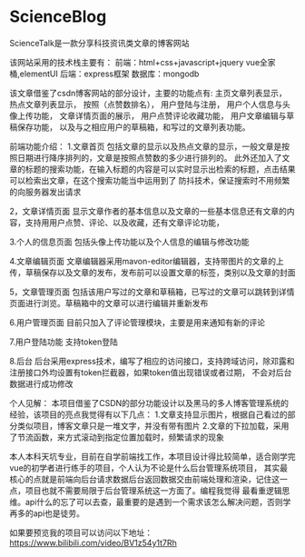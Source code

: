 # ScienceBlog
ScienceTalk是一款分享科技资讯类文章的博客网站

该网站采用的技术栈主要有：
前端：html+css+javascript+jquery
vue全家桶,elementUI
后端：express框架
数据库：mongodb

该文章借鉴了csdn博客网站的部分设计，主要的功能点有:
主页文章列表显示，
热点文章列表显示，
按照（点赞数排名），
用户登陆与注册，
用户个人信息与头像上传功能，
文章详情页面的展示，
用户点赞评论收藏功能，
用户文章编辑与草稿保存功能，
以及与之相应用户的草稿箱，和写过的文章列表功能。

前端功能介绍：
1.文章首页
包括文章的显示以及热点文章的显示，一般文章是按照日期进行降序排列的，文章是按照点赞数的多少进行排列的。
此外还加入了文章的标题的搜索功能，在输入标题的内容是可以实时显示出检索的标题，点击结果可以检索出文章，在这个搜索功能当中运用到了
防抖技术，保证搜索时不用频繁的向服务器发出请求

2，文章详情页面
显示文章作者的基本信息以及文章的一些基本信息还有文章的内容，支持用用户点赞、评论、以及收藏，还有文章评论功能，

3.个人的信息页面
包括头像上传功能以及个人信息的编辑与修改功能

4.文章编辑页面
文章编辑器采用mavon-editor编辑器，支持带图片的文章的上传，草稿保存以及文章的发布，发布前可以设置文章的标签，类别以及文章的封面

5，文章管理页面
包括该用户写过的文章和草稿箱，已写过的文章可以跳转到详情页面进行浏览。草稿箱中的文章可以进行编辑并重新发布

6.用户管理页面
目前只加入了评论管理模块，主要是用来通知有新的评论

7.用户登陆功能
支持token登陆

8.后台
后台采用express技术，编写了相应的访问接口，支持跨域访问，除邓露和注册接口外均设置有token拦截器，如果token值出现错误或者过期，
不会对后台数据进行成功修改

个人见解：
本项目借鉴了CSDN的部分功能设计以及黑马的多人博客管理系统的经验，该项目的亮点我觉得有以下几点：
1.文章支持显示图片，根据自己看过的部分类似项目，博客文章只是一堆文字，并没有带有图片
2.文章的下拉加载，采用了节流函数，来方式滚动到指定位置加载时，频繁请求的现象

本人本科天坑专业，目前在自学前端找工作，本项目设计得比较简单，适合刚学完vue的初学者进行练手的项目，个人认为不论是什么后台管理系统项目，
其实最核心的点就是前端向后台请求数据后台返回数据交由前端处理和渲染，记住这一点，项目也就不需要局限于后台管理系统这一方面了。编程我觉得
最看重逻辑思维。api什么的忘了可以去查，最重要的是遇到一个需求该怎么解决问题，否则学再多的api也是徒劳。

如果要预览我的项目可以访问以下地址：
https://www.bilibili.com/video/BV1z54y1t7Rh





